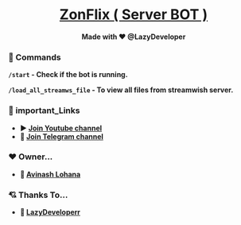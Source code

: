 <h1 align="center">
 <b><a href="https://telegram.me/LazyDeveloper" target="/blank"> ZonFlix ( Server BOT ) </a></>
</h1>

<p align="center"> Made with ❤ @LazyDeveloper</p>


### 🚦 Commands
`/start` - Check if the bot is running.

`/load_all_streamws_file` - To view all files from streamwish server.



### 🔗 important_Links
- ▶ [Join Youtube channel](https://www.youtube.com/@LazyDeveloperr)
- 🎁 [Join Telegram channel](https://telegram.me/LazyDeveloper)

### ❤ Owner...
- 👑 [Avinash Lohana](https://telegram.me/Zonflix) 

### 💘 Thanks To...
- 🍟 [LazyDeveloperr](https://github.com/LazyDeveloperr) 

